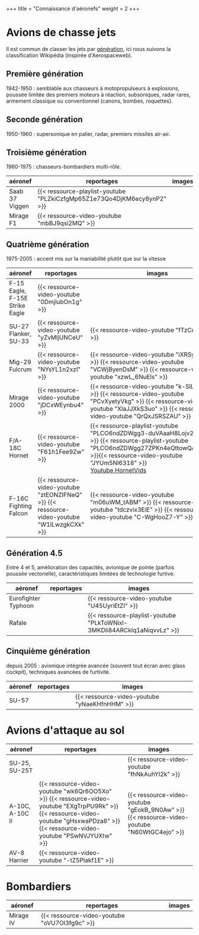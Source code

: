 +++
title = "Connaissance d'aéronefs"
weight = 2
+++

# Avions de chasse jets
Il est commun de classer les jets par [génération](https://fr.wikipedia.org/wiki/G%C3%A9n%C3%A9rations_des_avions_de_combat), ici nous suivons la classification Wikipédia (inspirée d'Aerospaceweb).

## Première génération
1942-1950 : semblable aux chasseurs à motopropulseurs à explosions, poussée limitée des premiers moteurs à réaction, subsoniques, radar rares, armement classique ou conventionnel (canons, bombes, roquettes).

## Seconde génération
1950-1960 : supersonique en palier, radar, premiers missiles air-air.

## Troisième génération
1960-1975 : chasseurs-bombardiers multi-rôle.

aéronef                                           | reportages                                       | images
------------------------------------------------- | ------------------------------------------------ | --------------
Saab 37 Viggen                                    | {{< ressource-playlist-youtube "PLZkiCzfgMp65Z1e73Qo4DjKM6ecy8ynP2" >}} |
Mirage F1                                         | {{< ressource-video-youtube "mbBJ9qsi2MQ" >}}                         |

## Quatrième génération
1975-2005 : accent mis sur la maniabilité plutôt que sur la vitesse

aéronef                                           | reportages                                        | images
------------------------------------------------- | ------------------------------------------------- | --------------
F-15 Eagle, F-15E Strike Eagle                    | {{< ressource-video-youtube "0DmjlubOn1g" >}}                          |
SU-27 Flanker, SU-33                              | {{< ressource-video-youtube "yZvMljUNCeU" >}}                          | {{< ressource-video-youtube "fTzCnolXsnM" >}}
Mig-29 Fulcrum                                    | {{< ressource-video-youtube "NYsYL1n2xzI" >}}                          | {{< ressource-video-youtube "iXRSyj_mNis" >}} {{< ressource-video-youtube "VCWjByenDsM" >}} {{< ressource-video-youtube "xzwL_6NuEls" >}}
Mirage 2000                                       | {{< ressource-video-youtube "jDCxWEynbu4" >}}                          | {{< ressource-video-youtube "k-SlLeYRGnE" >}} {{< ressource-video-youtube "PCvXyetyVkg" >}} {{< ressource-video-youtube "XlaJJXkS3uo" >}} {{< ressource-video-youtube "QrQxJSRSZAU" >}}
F/A-18C Hornet                                    | {{< ressource-video-youtube "F61h1Fee9Zw" >}}                          | {{< ressource-playlist-youtube "PLCO6ndZDWgg3-duVAaaH8Lojv2ge6ilUf" >}} {{< ressource-playlist-youtube "PLCO6ndZDWgg27ZPKn4eQttowQA_Py4GA2" >}}{{< ressource-video-youtube "JYUm5Nl6318" >}}<br />[Youtube HornetVids](https://www.youtube.com/c/HornetVids/videos)
F-16C Fighting Falcon                             | {{< ressource-video-youtube "ztEONZIFNeQ" >}} {{< ressource-video-youtube "W1ILwzgkCXk" >}} | {{< ressource-video-youtube "m06uWM_tABM" >}} {{< ressource-video-youtube "tdczvix3EiE" >}} {{< ressource-video-youtube "C-WgHooZ7-Y" >}}

## Génération 4.5
Entre 4 et 5, amélioration des capacités, avionique de pointe (parfois poussée vectorielle), caractéristiques limitées de technologie furtive.

aéronef             | reportages | images
------------------- | ---------- | --------------
Eurofighter Typhoon |            | {{< ressource-video-youtube "U45UyriEtZI" >}}
Rafale              |            | {{< ressource-playlist-youtube "PLkToWNixl-3MKDli84ARCklq1aNiqvvLz" >}}

## Cinquième génération
depuis 2005 : avionique intégrée avancée (souvent tout écran avec glass cockpit), techniques avancées de furtivité.

aéronef             | reportages | images
------------------- | ---------- | --------------
SU-57               |            | {{< ressource-video-youtube "yNaeKHfnHHM" >}}

# Avions d'attaque au sol

aéronef         | reportages                                                                                          | images
--------------- | --------------------------------------------------------------------------------------------------- | --------------
SU-25, SU-25T   |                                                                                                     | {{< ressource-video-youtube "fhNkAuhYI2k" >}}
A-10C, A-10C II | {{< ressource-video-youtube "wk6Qr6OO5Xo" >}} {{< ressource-video-youtube "EXgTrpPU9Rk" >}} {{< ressource-video-youtube "gHsxwaPDza8" >}} {{< ressource-video-youtube "PSwNVJYUXtw" >}} | {{< ressource-video-youtube "gEokB_9N0Aw" >}} {{< ressource-video-youtube "N60WtGC4ejo" >}}
AV-8 Harrier    | {{< ressource-video-youtube "-tZ5Plakf1E" >}}                                                                            |

# Bombardiers

aéronef         | reportages               | images
--------------- | ------------------------ | --------------
Mirage IV       | {{< ressource-video-youtube "oVU7Ol3fg9c" >}} | 

